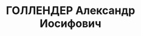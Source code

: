---
title: ГОЛЛЕНДЕР Александр Иосифович
description: "Род. в 1887, Будапешт, венгр, обр.: высшее, член ВКП(б). Проживал: Москва,\
  \ ул. Красноказарменная, д. 12, кв. 2. Начальник конторы по искусственному укреплению\
  \ грунтов Мостотреста Наркомата путей сообщения СССР. \n  Арестован 26.12.1936.\
  \ Обв. в участии в к.-р. террористической организации. Приговор: ВК ВС СССР, 27.10.1937\
  \ – ВМН. Расстрелян 27.10.1937, г.Москва. \n  Реабилитирован ВК ВС СССР 10.10.1956"
---